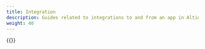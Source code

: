 ```yaml
---
title: Integration
description: Guides related to integrations to and from an app in Altinn Studio
weight: 40
---
```


{{<children />}}